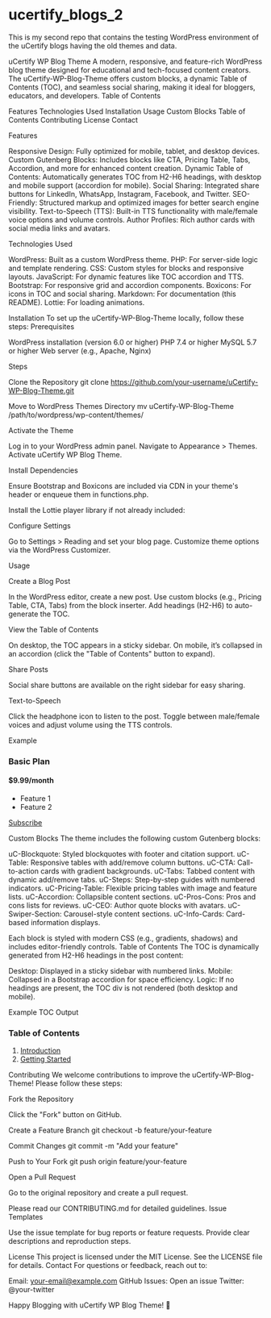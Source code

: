 # ucertify_blogs_2
This is my second repo that contains the testing WordPress environment of the uCertify  blogs having the old themes and data.

uCertify WP Blog Theme
A modern, responsive, and feature-rich WordPress blog theme designed for educational and tech-focused content creators. The uCertify-WP-Blog-Theme offers custom blocks, a dynamic Table of Contents (TOC), and seamless social sharing, making it ideal for bloggers, educators, and developers.
Table of Contents

Features
Technologies Used
Installation
Usage
Custom Blocks
Table of Contents
Contributing
License
Contact

Features

Responsive Design: Fully optimized for mobile, tablet, and desktop devices.
Custom Gutenberg Blocks: Includes blocks like CTA, Pricing Table, Tabs, Accordion, and more for enhanced content creation.
Dynamic Table of Contents: Automatically generates TOC from H2-H6 headings, with desktop and mobile support (accordion for mobile).
Social Sharing: Integrated share buttons for LinkedIn, WhatsApp, Instagram, Facebook, and Twitter.
SEO-Friendly: Structured markup and optimized images for better search engine visibility.
Text-to-Speech (TTS): Built-in TTS functionality with male/female voice options and volume controls.
Author Profiles: Rich author cards with social media links and avatars.

Technologies Used

WordPress: Built as a custom WordPress theme.
PHP: For server-side logic and template rendering.
CSS: Custom styles for blocks and responsive layouts.
JavaScript: For dynamic features like TOC accordion and TTS.
Bootstrap: For responsive grid and accordion components.
Boxicons: For icons in TOC and social sharing.
Markdown: For documentation (this README).
Lottie: For loading animations.

Installation
To set up the uCertify-WP-Blog-Theme locally, follow these steps:
Prerequisites

WordPress installation (version 6.0 or higher)
PHP 7.4 or higher
MySQL 5.7 or higher
Web server (e.g., Apache, Nginx)

Steps

Clone the Repository
git clone https://github.com/your-username/uCertify-WP-Blog-Theme.git


Move to WordPress Themes Directory
mv uCertify-WP-Blog-Theme /path/to/wordpress/wp-content/themes/


Activate the Theme

Log in to your WordPress admin panel.
Navigate to Appearance > Themes.
Activate uCertify WP Blog Theme.


Install Dependencies

Ensure Bootstrap and Boxicons are included via CDN in your theme's header or enqueue them in functions.php.

Install the Lottie player library if not already included:
<script src="https://unpkg.com/@lottiefiles/lottie-player@latest/dist/lottie-player.js"></script>




Configure Settings

Go to Settings > Reading and set your blog page.
Customize theme options via the WordPress Customizer.



Usage

Create a Blog Post

In the WordPress editor, create a new post.
Use custom blocks (e.g., Pricing Table, CTA, Tabs) from the block inserter.
Add headings (H2-H6) to auto-generate the TOC.


View the Table of Contents

On desktop, the TOC appears in a sticky sidebar.
On mobile, it’s collapsed in an accordion (click the "Table of Contents" button to expand).


Share Posts

Social share buttons are available on the right sidebar for easy sharing.


Text-to-Speech

Click the headphone icon to listen to the post.
Toggle between male/female voices and adjust volume using the TTS controls.



Example
<!-- Example of a Pricing Table Block -->
<div class="uc-pricing-table-editor">
  <div class="card">
    <h3>Basic Plan</h3>
    <h4>$9.99/month</h4>
    <ul class="list-unstyled">
      <li>Feature 1</li>
      <li>Feature 2</li>
    </ul>
    <a class="components-rich-text" href="#">Subscribe</a>
  </div>
</div>

Custom Blocks
The theme includes the following custom Gutenberg blocks:

uC-Blockquote: Styled blockquotes with footer and citation support.
uC-Table: Responsive tables with add/remove column buttons.
uC-CTA: Call-to-action cards with gradient backgrounds.
uC-Tabs: Tabbed content with dynamic add/remove tabs.
uC-Steps: Step-by-step guides with numbered indicators.
uC-Pricing-Table: Flexible pricing tables with image and feature lists.
uC-Accordion: Collapsible content sections.
uC-Pros-Cons: Pros and cons lists for reviews.
uC-CEO: Author quote blocks with avatars.
uC-Swiper-Section: Carousel-style content sections.
uC-Info-Cards: Card-based information displays.

Each block is styled with modern CSS (e.g., gradients, shadows) and includes editor-friendly controls.
Table of Contents
The TOC is dynamically generated from H2-H6 headings in the post content:

Desktop: Displayed in a sticky sidebar with numbered links.
Mobile: Collapsed in a Bootstrap accordion for space efficiency.
Logic: If no headings are present, the TOC div is not rendered (both desktop and mobile).

Example TOC Output
<aside class="table-of-contents">
  <h3>Table of Contents</h3>
  <ol>
    <li><a href="#heading-1">Introduction</a></li>
    <li><a href="#heading-2">Getting Started</a></li>
  </ol>
</aside>

Contributing
We welcome contributions to improve the uCertify-WP-Blog-Theme! Please follow these steps:

Fork the Repository

Click the "Fork" button on GitHub.


Create a Feature Branch
git checkout -b feature/your-feature


Commit Changes
git commit -m "Add your feature"


Push to Your Fork
git push origin feature/your-feature


Open a Pull Request

Go to the original repository and create a pull request.



Please read our CONTRIBUTING.md for detailed guidelines.
Issue Templates

Use the issue template for bug reports or feature requests.
Provide clear descriptions and reproduction steps.

License
This project is licensed under the MIT License. See the LICENSE file for details.
Contact
For questions or feedback, reach out to:

Email: your-email@example.com
GitHub Issues: Open an issue
Twitter: @your-twitter


Happy Blogging with uCertify WP Blog Theme! 🚀

